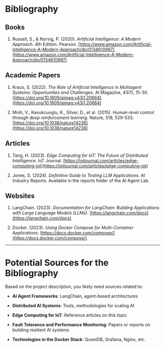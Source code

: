 # Bibliography

## Books
1. Russell, S., & Norvig, P. (2020). *Artificial Intelligence: A Modern Approach*. 4th Edition. Pearson.
[https://www.amazon.com/Artificial-Intelligence-A-Modern-Approach/dp/0134610997](https://www.amazon.com/Artificial-Intelligence-A-Modern-Approach/dp/0134610997)

## Academic Papers
1. Kraus, S. (2022). *The Role of Artificial Intelligence in Multiagent Systems: Opportunities and Challenges*. AI Magazine, 43(1), 15-30. [https://doi.org/10.1609/aimag.v43i1.20664](https://doi.org/10.1609/aimag.v43i1.20664)

2. Mnih, V., Kavukcuoglu, K., Silver, D., et al. (2015). *Human-level control through deep reinforcement learning*. Nature, 518, 529-533. [https://doi.org/10.1038/nature14236](https://doi.org/10.1038/nature14236)

## Articles
1. Tang, H. (2023). *Edge Computing for IoT: The Future of Distributed Intelligence*. IoT Journal. [https://iotjournal.com/articles/edge-computing-iot](https://iotjournal.com/articles/edge-computing-iot)

2. Jones, S. (2024). *Definitive Guide to Testing LLM Applications*. AI Industry Reports. Available in the reports folder of the AI Agent Lab.

## Websites
1. LangChain. (2023). *Documentation for LangChain: Building Applications with Large Language Models (LLMs)*. [https://langchain.com/docs](https://langchain.com/docs)

2. Docker. (2023). *Using Docker Compose for Multi-Container Applications*. [https://docs.docker.com/compose/](https://docs.docker.com/compose/)

---

# Potential Sources for the Bibliography

Based on the project description, you likely need sources related to:

- **AI Agent Frameworks**: LangChain, agent-based architectures
  
- **Distributed AI Systems**: Tools, methodologies for scaling AI

- **Edge Computing for IoT**: Reference articles on this topic

- **Fault Tolerance and Performance Monitoring**: Papers or reports on building resilient AI systems

- **Technologies in the Docker Stack**: QuestDB, Grafana, Nginx, etc.
